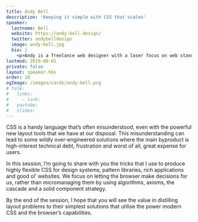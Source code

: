 ```yaml
---
title: Andy Bell
description: 'Keeping it simple with CSS that scales'
speaker:
  lastname: Bell
  website: https://andy-bell.design/
  twitter: andybelldesign
  image: andy-bell.jpg
  bio: |
    <p>Andy is a freelance web designer with a laser focus on web standards, progressive enhancement and accessibility. He co-authored <a href="https://every-layout.dev/">Every Layout</a> and also curates the CSS newsletter, <a href="http://piccalil.li/">Piccalilli</a>.</p>
lastmod: 2019-08-01
private: false
layout: speaker.hbs
order: 10
ogImage: /images/cards/andy-bell.png
# talk:
#   links:
#     - link:
#   youtube:
#   slides:
---
```


CSS is a handy language that’s often misunderstood, even with the powerful new layout tools that we have at our disposal. This misunderstanding can lead to some wildly over-engineered solutions where the main byproduct is high-interest technical debt, frustration and worst of all, great expense for users.

In this session, I’m going to share with you the tricks that I use to produce highly flexible CSS for design systems, pattern libraries, rich applications and good ol’ websites. We focus on letting the browser make decisions for us, rather than micromanaging them by using algorithms, axioms, the cascade and a solid component strategy.

By the end of the session, I hope that you will see the value in distilling layout problems to their simplest solutions that utilise the power modern CSS and the browser’s capabilities.
